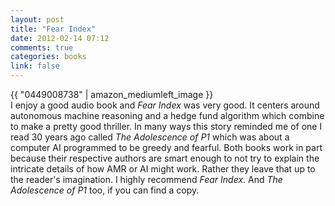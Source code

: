```yaml
---
layout: post
title: "Fear Index"
date: 2012-02-14 07:12
comments: true
categories: books
link: false
---
```

{{ "0449008738" | amazon_mediumleft_image }}  
I enjoy a good audio book and _Fear Index_ was very good. It centers around autonomous machine reasoning and a hedge fund algorithm which combine to make a pretty good thriller. In many ways this story reminded me of one I read 30 years ago called _The Adolescence of P1_ which was about a computer AI programmed to be greedy and fearful. Both books work in part because their respective authors are smart enough to not try to explain the intricate details of how AMR or AI might work. Rather they leave that up to the reader's imagination. I highly recommend _Fear Index_. And _The Adolescence of P1_ too, if you can find a copy.  
